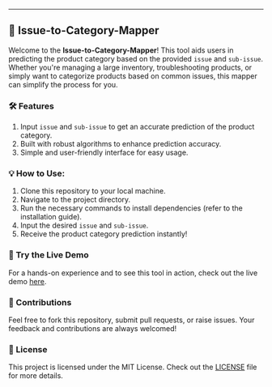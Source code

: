 ---
## 📌 Issue-to-Category-Mapper

Welcome to the **Issue-to-Category-Mapper**! This tool aids users in predicting the product category based on the provided `issue` and `sub-issue`. Whether you're managing a large inventory, troubleshooting products, or simply want to categorize products based on common issues, this mapper can simplify the process for you.

### 🛠 Features
1. Input `issue` and `sub-issue` to get an accurate prediction of the product category.
2. Built with robust algorithms to enhance prediction accuracy.
3. Simple and user-friendly interface for easy usage.

### 💡 How to Use:
1. Clone this repository to your local machine.
2. Navigate to the project directory.
3. Run the necessary commands to install dependencies (refer to the installation guide).
4. Input the desired `issue` and `sub-issue`.
5. Receive the product category prediction instantly!

### 🔗 Try the Live Demo
For a hands-on experience and to see this tool in action, check out the live demo [here](#https://huggingface.co/spaces/crobbi/Issue-to-Category-Mapper).

### 🤝 Contributions
Feel free to fork this repository, submit pull requests, or raise issues. Your feedback and contributions are always welcomed!

### 📜 License
This project is licensed under the MIT License. Check out the [LICENSE](./LICENSE) file for more details.
